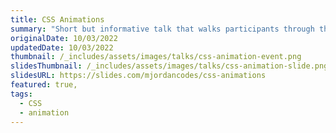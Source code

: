 ```yaml
---
title: CSS Animations
summary: "Short but informative talk that walks participants through the various properties available to create animations with CSS as well as some general best practices."
originalDate: 10/03/2022
updatedDate: 10/03/2022
thumbnail: /_includes/assets/images/talks/css-animation-event.png
slidesThumbnail: /_includes/assets/images/talks/css-animation-slide.png
slidesURL: https://slides.com/mjordancodes/css-animations
featured: true,
tags:
  - CSS
  - animation
---
```

